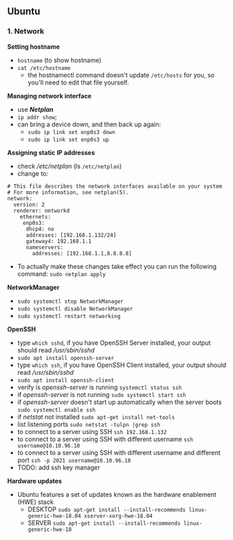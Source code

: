 ## Ubuntu


### 1. Network

**Setting hostname**
 - `hostname` (to show hostname)
 - `cat /etc/hostname` 
   - the hostnamectl command doesn't update `/etc/hosts` for you, so you'll need to edit that file yourself.
    
**Managing network interface**
- use ***Netplan***
- `ip addr show`;
- can bring a device down, and then back up again:
  - `sudo ip link set enp0s3 down`
  - `sudo ip link set enp0s3 up`

**Assigning static IP addresses**
- check */etc/netplan* (ls `/etc/netplan`)
- change to:
```
# This file describes the network interfaces available on your system 
# For more information, see netplan(5). 
network:
  version: 2
  renderer: networkd
    ethernets:
     enp0s3:
      dhcp4: no
      addresses: [192.168.1.132/24]
      gateway4: 192.168.1.1
      nameservers:
        addresses: [192.168.1.1,8.8.8.8] 
```
- To actually make these changes take effect you can run the following command: `sudo netplan apply`

**NetworkManager**
- `sudo systemctl stop NetworkManager`
- `sudo systemctl disable NetworkManager`
- `sudo systemctl restart networking`

**OpenSSH**
- type `which sshd`, if you have OpenSSH Server installed, your output should read */usr/sbin/sshd*
- `sudo apt install openssh-server`
- type `which ssh`, if you have OpenSSH Client installed, your output should read */usr/sbin/sshd*
- `sudo apt install openssh-client `
- verify is *openssh-server* is running `systemctl status ssh`
- if *openssh-server* is not running `sudo systemctl start ssh`
- if *openssh-server* doesn't start up automatically when the server boots `sudo systemctl enable ssh`
- if *netstat* not installed `sudo apt-get install net-tools`
- list listening ports `sudo netstat -tulpn |grep ssh`
- to connect to a server using SSH `ssh 192.168.1.132`
- to connect to a server using SSH with different username `ssh username@10.10.96.10`
- to connect to a server using SSH with different username and different port `ssh -p 2021 username@10.10.96.10`
- TODO: add ssh key manager

**Hardware updates**
- Ubuntu features a set of updates known as the hardware enablement (HWE) stack
  - DESKTOP `sudo apt-get install --install-recommends linux-generic-hwe-18.04 xserver-xorg-hwe-18.04`
  - SERVER `sudo apt-get install --install-recommends linux-generic-hwe-18`